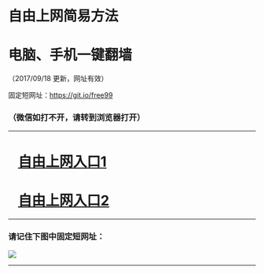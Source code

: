 ﻿# 自由上网简易方法

# 电脑、手机一键翻墙

（2017/09/18 更新，网址有效）

固定短网址：https://git.io/free99

### （微信如打不开，请转到浏览器打开）


***





# &nbsp;&nbsp; <a href="http://ft117608680.fwq-tz1005.info/fwqtz01.html?t=09180015938 " target="_blank">自由上网入口1</a>
# &nbsp;&nbsp; <a href="http://ft2815332118.fwq-tz1006.info/fwqtz02.html?t=091800128447 " target="_blank">自由上网入口2</a>
***

### 请记住下图中固定短网址：

<img src="https://s3-us-west-2.amazonaws.com/fwq-1001/yjfq-20170905okok.png" /> 


***

